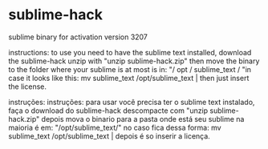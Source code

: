 # sublime-hack
sublime binary for activation version 3207


instructions: to use you need to have the sublime text installed, download the sublime-hack unzip with "unzip sublime-hack.zip" then move the binary to the folder where your sublime is at most is in: "/ opt / sublime_text / "in case it looks like this:      mv  sublime_text  /opt/sublime_text | then just insert the license.

instruções: instruções: para usar você precisa ter o sublime text instalado, faça o download do sublime-hack descompacte com "unzip sublime-hack.zip" depois mova o binario para a pasta onde está seu sublime na maioria é em: "/opt/sublime_text/" no caso fica dessa forma: mv  sublime_text  /opt/sublime_text | depois é so inserir a licença.
